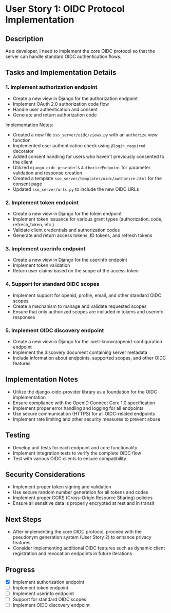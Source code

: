 # User Story 1: OIDC Protocol Implementation

## Description
As a developer, I need to implement the core OIDC protocol so that the server can handle standard OIDC authentication flows.

## Tasks and Implementation Details

### 1. Implement authorization endpoint
- Create a new view in Django for the authorization endpoint
- Implement OAuth 2.0 authorization code flow
- Handle user authentication and consent
- Generate and return authorization code

Implementation Notes:
- Created a new file `sso_server/oidc/views.py` with an `authorize` view function
- Implemented user authentication check using `@login_required` decorator
- Added consent handling for users who haven't previously consented to the client
- Utilized `django-oidc-provider`'s `AuthorizeEndpoint` for parameter validation and response creation
- Created a template `sso_server/templates/oidc/authorize.html` for the consent page
- Updated `sso_server/urls.py` to include the new OIDC URLs

### 2. Implement token endpoint
- Create a new view in Django for the token endpoint
- Implement token issuance for various grant types (authorization_code, refresh_token, etc.)
- Validate client credentials and authorization codes
- Generate and return access tokens, ID tokens, and refresh tokens

### 3. Implement userinfo endpoint
- Create a new view in Django for the userinfo endpoint
- Implement token validation
- Return user claims based on the scope of the access token

### 4. Support for standard OIDC scopes
- Implement support for openid, profile, email, and other standard OIDC scopes
- Create a mechanism to manage and validate requested scopes
- Ensure that only authorized scopes are included in tokens and userinfo responses

### 5. Implement OIDC discovery endpoint
- Create a new view in Django for the .well-known/openid-configuration endpoint
- Implement the discovery document containing server metadata
- Include information about endpoints, supported scopes, and other OIDC features

## Implementation Notes
- Utilize the django-oidc-provider library as a foundation for the OIDC implementation
- Ensure compliance with the OpenID Connect Core 1.0 specification
- Implement proper error handling and logging for all endpoints
- Use secure communication (HTTPS) for all OIDC-related endpoints
- Implement rate limiting and other security measures to prevent abuse

## Testing
- Develop unit tests for each endpoint and core functionality
- Implement integration tests to verify the complete OIDC flow
- Test with various OIDC clients to ensure compatibility

## Security Considerations
- Implement proper token signing and validation
- Use secure random number generation for all tokens and codes
- Implement proper CORS (Cross-Origin Resource Sharing) policies
- Ensure all sensitive data is properly encrypted at rest and in transit

## Next Steps
- After implementing the core OIDC protocol, proceed with the pseudonym generation system (User Story 2) to enhance privacy features
- Consider implementing additional OIDC features such as dynamic client registration and revocation endpoints in future iterations

## Progress
- [x] Implement authorization endpoint
- [ ] Implement token endpoint
- [ ] Implement userinfo endpoint
- [ ] Support for standard OIDC scopes
- [ ] Implement OIDC discovery endpoint